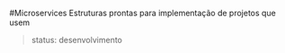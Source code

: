 #Microservices
Estruturas prontas para implementação de projetos que usem

> status: desenvolvimento
